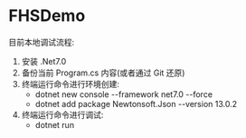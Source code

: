 # FHSDemo

目前本地调试流程:
1. 安装 .Net7.0
2. 备份当前 Program.cs 内容(或者通过 Git 还原)
3. 终端运行命令进行环境创建:
    - dotnet new console --framework net7.0 --force
    - dotnet add package Newtonsoft.Json --version 13.0.2
4. 终端运行命令进行调试:
    - dotnet run
